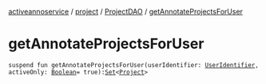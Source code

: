 [activeannoservice](../../index.md) / [project](../index.md) / [ProjectDAO](index.md) / [getAnnotateProjectsForUser](./get-annotate-projects-for-user.md)

# getAnnotateProjectsForUser

`suspend fun getAnnotateProjectsForUser(userIdentifier: `[`UserIdentifier`](../../project.userroles/-user-identifier.md)`, activeOnly: `[`Boolean`](https://kotlinlang.org/api/latest/jvm/stdlib/kotlin/-boolean/index.html)` = true): `[`Set`](https://kotlinlang.org/api/latest/jvm/stdlib/kotlin.collections/-set/index.html)`<`[`Project`](../-project/index.md)`>`